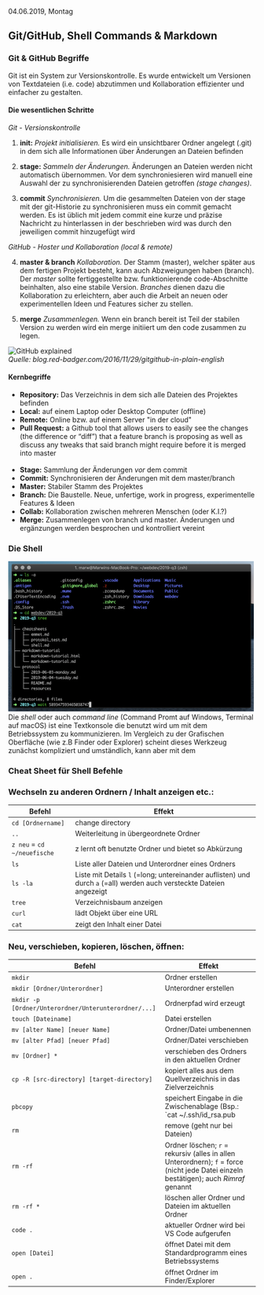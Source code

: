  04.06.2019, Montag

## **Git/GitHub, Shell Commands & Markdown**

### Git & GitHub Begriffe

Git ist ein System zur Versionskontrolle. Es wurde entwickelt um Versionen von Textdateien (i.e. code) abzutimmen und Kollaboration effizienter und einfacher zu gestalten.



#### Die wesentlichen Schritte
*Git - Versionskontrolle*
1. **init:** *Projekt initialisieren.* Es wird ein unsichtbarer Ordner angelegt (.git) in dem sich alle Informationen über Änderungen an Dateien befinden

2. **stage:** *Sammeln der Änderungen.* Änderungen an Dateien werden nicht automatisch übernommen. Vor dem synchroniesieren wird manuell eine Auswahl der zu synchronisierenden Dateien getroffen *(stage changes)*.
3. **commit** *Synchronisieren.* Um die gesammelten Dateien von der stage mit der git-Historie zu synchronisieren muss ein commit gemacht werden. Es ist üblich mit jedem commit eine kurze und präzise Nachricht zu hinterlassen in der beschrieben wird was durch den jeweiligen commit hinzugefügt wird

*GitHub - Hoster und Kollaboration (local & remote)*

4. **master & branch** *Kollaboration.* Der Stamm (master), welcher später aus dem fertigen Projekt besteht, kann auch Abzweigungen haben (branch). Der *master* sollte fertiggestellte bzw. funktionierende code-Abschnitte beinhalten, also eine stabile Version. *Branches* dienen dazu die Kollaboration zu erleichtern, aber auch die Arbeit an neuen oder experimentellen Ideen und Features sicher zu stellen.

5. **merge** *Zusammenlegen.* Wenn ein branch bereit ist Teil der stabilen Version zu werden wird ein merge initiiert um den code zusammen zu legen.


<img alt="GitHub explained" src="https://blog.red-badger.com/hubfs/Imported_Blog_Media/img-257.jpg" width="500px"><br>
*Quelle: blog.red-badger.com/2016/11/29/gitgithub-in-plain-english*


#### Kernbegriffe
- **Repository:** Das Verzeichnis in dem sich alle Dateien des Projektes befinden
- **Local:** auf einem Laptop oder Desktop Computer (offline)
- **Remote:** Online bzw. auf einem Server "in der cloud"
- **Pull Request:** a Github tool that allows users to easily see the changes (the difference or “diff”) that a feature branch is proposing as well as discuss any tweaks that said branch might require before it is merged into master <br><br>
- **Stage:** Sammlung der Änderungen *vor* dem commit
- **Commit:** Synchronisieren der Änderungen mit dem master/branch
- **Master:** Stabiler Stamm des Projektes
- **Branch:** Die Baustelle. Neue, unfertige, work in progress, experimentelle Features & Ideen
- **Collab:** Kollaboration zwischen mehreren Menschen (oder K.I.?)
- **Merge:** Zusammenlegen von branch und master. Änderungen und ergänzungen werden besprochen und kontrolliert vereint

### Die Shell
<img alt="shell screenie" src="resources/shellshot.png" width="500px"><br>
Die *shell* oder auch *command line* (Command Promt auf Windows, Terminal auf macOS) ist eine Textkonsole die benutzt wird um mit dem Betriebssystem zu kommunizieren. Im Vergleich zu der Grafischen Oberfläche (wie z.B Finder oder Explorer) scheint dieses Werkzeug zunächst kompliziert und umständlich, kann aber mit dem 



### Cheat Sheet für **Shell Befehle**

### Wechseln zu anderen Ordnern / Inhalt anzeigen etc.:
**Befehl** | **Effekt**
------ | ------
`cd [Ordnername]` | change directory
 `..` | Weiterleitung in übergeordnete Ordner
 `z neu` = `cd ~/neuefische` | z lernt oft benutzte Ordner und bietet so Abkürzung
 `ls` | Liste aller Dateien und Unterordner eines Ordners
 `ls -la` | Liste mit Details `l` (=long; untereinander auflisten) und durch `a` (=all) werden auch versteckte Dateien angezeigt
 `tree` | Verzeichnisbaum anzeigen
 `curl` | lädt Objekt über eine URL
 `cat` | zeigt den Inhalt einer Datei

### Neu, verschieben, kopieren, löschen, öffnen:

**Befehl** | **Effekt**
------ | ------
 `mkdir` | Ordner erstellen
 `mkdir [Ordner/Unterordner]` | Unterordner erstellen
 `mkdir -p [Ordner/Unterordner/Unterunterordner/...]` | Ordnerpfad wird erzeugt
 `touch [Dateiname]` | Datei erstellen
 `mv [alter Name] [neuer Name]` | Ordner/Datei umbenennen
 `mv [alter Pfad] [neuer Pfad]` | Ordner/Datei verschieben
 `mv [Ordner] *` | verschieben des Ordners in den aktuellen Ordner
 `cp -R [src-directory] [target-directory]` | kopiert alles aus dem Quellverzeichnis in das Zielverzeichnis
 `pbcopy` | speichert Eingabe in die Zwischenablage (Bsp.: `cat ~/.ssh/id_rsa.pub | pbcopy`)
 `rm` | remove (geht nur bei Dateien)
 `rm -rf` | Ordner löschen; `r` = rekursiv (alles in allen Unterordnern); `f` = force (nicht jede Datei einzeln bestätigen); auch *Rimraf* genannt
 `rm -rf *` | löschen aller Ordner und Dateien im aktuellen Ordner
 `code .` | aktueller Ordner wird bei VS Code aufgerufen
 `open [Datei]` | öffnet Datei mit dem Standardprogramm eines Betriebssystems
 `open .` | öffnet Ordner im Finder/Explorer







